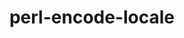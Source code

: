 ---
title: "perl-encode-locale"
layout: cache
categories: [package, develop]
meta: {"compilers": ["gcc@=11.1.0", "gcc@=11.4.0"], "num_specs": 6, "num_specs_by_stack": {"data-vis-sdk": 3, "e4s": 3, "hep": 3, "root": 6}, "oss": ["ubuntu20.04", "ubuntu22.04"], "platforms": ["linux"], "stacks": ["data-vis-sdk", "e4s", "hep", "root"], "targets": ["x86_64_v3"], "versions": ["1.05"]}
spec_details: [{"compiler": "gcc@=11.4.0", "hash": "7d4yrs3utvm64hpeyrugikzz6pq6wchl", "os": "ubuntu22.04", "platform": "linux", "size": "-", "stacks": ["e4s", "hep", "root"], "tarball": "https://binaries.spack.io/develop/build_cache/linux-ubuntu22.04-x86_64_v3/gcc-11.4.0/perl-encode-locale-1.05/linux-ubuntu22.04-x86_64_v3-gcc-11.4.0-perl-encode-locale-1.05-7d4yrs3utvm64hpeyrugikzz6pq6wchl.spack", "target": "x86_64_v3", "variants": ["build_system=perl"], "versions": ["1.05"]}, {"compiler": "gcc@=11.1.0", "hash": "db2rczgbqfxd5s2xual3jighx7zlrk77", "os": "ubuntu20.04", "platform": "linux", "size": "-", "stacks": ["data-vis-sdk", "root"], "tarball": "https://binaries.spack.io/develop/build_cache/linux-ubuntu20.04-x86_64_v3/gcc-11.1.0/perl-encode-locale-1.05/linux-ubuntu20.04-x86_64_v3-gcc-11.1.0-perl-encode-locale-1.05-db2rczgbqfxd5s2xual3jighx7zlrk77.spack", "target": "x86_64_v3", "variants": ["build_system=perl"], "versions": ["1.05"]}, {"compiler": "gcc@=11.1.0", "hash": "q3jzen22r7jb2dodtvfnkmsnxojibv4g", "os": "ubuntu20.04", "platform": "linux", "size": "-", "stacks": ["data-vis-sdk", "root"], "tarball": "https://binaries.spack.io/develop/build_cache/linux-ubuntu20.04-x86_64_v3/gcc-11.1.0/perl-encode-locale-1.05/linux-ubuntu20.04-x86_64_v3-gcc-11.1.0-perl-encode-locale-1.05-q3jzen22r7jb2dodtvfnkmsnxojibv4g.spack", "target": "x86_64_v3", "variants": ["build_system=perl"], "versions": ["1.05"]}, {"compiler": "gcc@=11.4.0", "hash": "wzqb67qi6a54dq25b6xc7lectzgc3rrw", "os": "ubuntu22.04", "platform": "linux", "size": "-", "stacks": ["e4s", "hep", "root"], "tarball": "https://binaries.spack.io/develop/build_cache/linux-ubuntu22.04-x86_64_v3/gcc-11.4.0/perl-encode-locale-1.05/linux-ubuntu22.04-x86_64_v3-gcc-11.4.0-perl-encode-locale-1.05-wzqb67qi6a54dq25b6xc7lectzgc3rrw.spack", "target": "x86_64_v3", "variants": ["build_system=perl"], "versions": ["1.05"]}, {"compiler": "gcc@=11.4.0", "hash": "z4utieahapay4vynkte7tcrfsk5mm3ss", "os": "ubuntu22.04", "platform": "linux", "size": "-", "stacks": ["e4s", "hep", "root"], "tarball": "https://binaries.spack.io/develop/build_cache/linux-ubuntu22.04-x86_64_v3/gcc-11.4.0/perl-encode-locale-1.05/linux-ubuntu22.04-x86_64_v3-gcc-11.4.0-perl-encode-locale-1.05-z4utieahapay4vynkte7tcrfsk5mm3ss.spack", "target": "x86_64_v3", "variants": ["build_system=perl"], "versions": ["1.05"]}, {"compiler": "gcc@=11.1.0", "hash": "zye6a3ybsbx62abjduon5k2xatsi2q3c", "os": "ubuntu20.04", "platform": "linux", "size": "-", "stacks": ["data-vis-sdk", "root"], "tarball": "https://binaries.spack.io/develop/build_cache/linux-ubuntu20.04-x86_64_v3/gcc-11.1.0/perl-encode-locale-1.05/linux-ubuntu20.04-x86_64_v3-gcc-11.1.0-perl-encode-locale-1.05-zye6a3ybsbx62abjduon5k2xatsi2q3c.spack", "target": "x86_64_v3", "variants": ["build_system=perl"], "versions": ["1.05"]}]
---